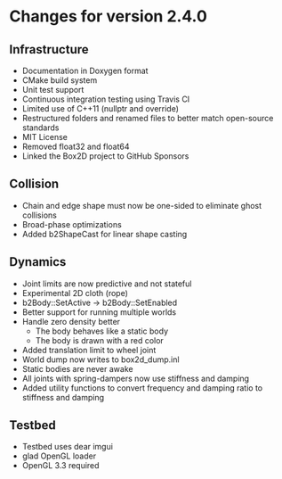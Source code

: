 # Changes for version 2.4.0

## Infrastructure
- Documentation in Doxygen format
- CMake build system
- Unit test support
- Continuous integration testing using Travis CI
- Limited use of C++11 (nullptr and override)
- Restructured folders and renamed files to better match open-source standards
- MIT License
- Removed float32 and float64
- Linked the Box2D project to GitHub Sponsors

## Collision
- Chain and edge shape must now be one-sided to eliminate ghost collisions
- Broad-phase optimizations
- Added b2ShapeCast for linear shape casting

## Dynamics
- Joint limits are now predictive and not stateful
- Experimental 2D cloth (rope)
- b2Body::SetActive -> b2Body::SetEnabled
- Better support for running multiple worlds
- Handle zero density better
  - The body behaves like a static body
  - The body is drawn with a red color
- Added translation limit to wheel joint
- World dump now writes to box2d_dump.inl
- Static bodies are never awake
- All joints with spring-dampers now use stiffness and damping
- Added utility functions to convert frequency and damping ratio to stiffness and damping

## Testbed
- Testbed uses dear imgui
- glad OpenGL loader
- OpenGL 3.3 required
